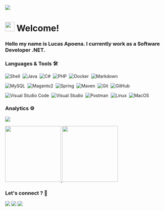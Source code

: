 
![](https://user-images.githubusercontent.com/135553/106216213-6960f680-61b1-11eb-8f89-3caa72b129a2.gif)

<h1><img src="https://emojis.slackmojis.com/emojis/images/1531849430/4246/blob-sunglasses.gif?1531849430" width="30"/> Welcome! </h1>



### Hello my name is Lucas Apoena. I currently work as a Software Developer .NET.

### Languages & Tools 🛠
![Shell](https://img.shields.io/badge/-Shell-05122A?style=flat&logo=shell)&nbsp;
![Java](https://img.shields.io/badge/-Java-05122A?style=flat&logo=Java&logoColor=FFA518)&nbsp;
![C#](https://img.shields.io/badge/-C%23-05122A?style=flat&logo=.net)&nbsp;
![PHP](https://img.shields.io/badge/-PHP-05122A?style=flat&logo=php&logoColor=7B68EE)&nbsp;
![Docker](https://img.shields.io/badge/-Docker-05122A?style=flat&logo=docker)&nbsp;
![Markdown](https://img.shields.io/badge/-Markdown-05122A?style=flat&logo=markdown)&nbsp;

![MySQL](https://img.shields.io/badge/-MySQL-05122A?style=flat&logo=mysql)&nbsp;
![Magento2](https://img.shields.io/badge/-Magento2-05122A?style=flat&logo=magento)&nbsp;
![Spring](https://img.shields.io/badge/-Spring-05122A?style=flat&logo=spring&logoColor=092E20)&nbsp;
![Maven](https://img.shields.io/badge/-Maven-05122A?style=flat&logo=apache-maven&logoColor=092E20)&nbsp;
![Git](https://img.shields.io/badge/-Git-05122A?style=flat&logo=git)&nbsp;
![GitHub](https://img.shields.io/badge/-GitHub-05122A?style=flat&logo=github)&nbsp;

![Visual Studio Code](https://img.shields.io/badge/-Visual%20Studio%20Code-05122A?style=flat&logo=visual-studio-code&logoColor=007ACC)&nbsp;
![Visual Studio](https://img.shields.io/badge/-Visual%20Studio-05122A?style=flat&logo=visual-studio&logoColor=BA55D3)&nbsp;
![Postman](https://img.shields.io/badge/-Postman-05122A?style=flat&logo=postman)&nbsp;
![Linux](https://img.shields.io/badge/-Linux-05122A?style=flat&logo=linux)&nbsp;
![MacOS](https://img.shields.io/badge/-MacOS-05122A?style=flat&logo=apple)&nbsp;



### Analytics ⚙️

<p align="left">
<a href="https://github.com/lucasapoena">
  <p><img src="https://github-readme-streak-stats.herokuapp.com/?user=lucasapoena&hide_border=true"/></p>
  <p>
    <img height="180em" src="https://github-readme-stats.vercel.app/api/?username=lucasapoena&count_private=true&show_icons=true"/>
    <img height="180em" src="https://github-readme-stats-eight-theta.vercel.app/api/top-langs/?username=lucasapoena&layout=compact&langs_count=8"/>
  </p>
</a>
</p>

### Let's connect ? 🤝

<p align="left">
    <a href="https://www.linkedin.com/in/lucasapoena/"><img src="https://img.shields.io/badge/-lucasapoena-0077B5?style=flat&logo=Linkedin&logoColor=white"/></a>
    <a href="https://medium.com/@lucasapoena"><img src="https://img.shields.io/badge/-@lucasapoena-%2312100E?style=flat&logo=medium&logoColor=white"/></a>
    <a href="mailto:contato@lucasapoena.eti.br"><img src="https://img.shields.io/badge/-contato@lucasapoena.eti.br-D14836?style=flat&logo=Gmail&logoColor=white"/></a>
</p>

